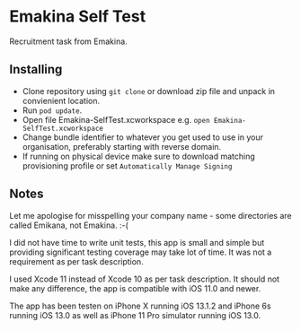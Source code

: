 # Emakina Self Test

Recruitment task from Emakina.

## Installing

- Clone repository using `git clone` or download zip file and unpack in convienient location.
- Run `pod update`.
- Open file Emakina-SelfTest.xcworkspace e.g. `open Emakina-SelfTest.xcworkspace`
- Change bundle identifier to whatever you get used to use in your organisation, preferably starting with reverse domain.
- If running on physical device make sure to download matching provisioning profile or set `Automatically Manage Signing`

## Notes

Let me apologise for misspelling your company name - some directories are called Emikana, not Emakina. :-(

I did not have time to write unit tests, this app is small and simple but providing significant testing coverage may take lot of time. It was not a requirement as per task description.

I used Xcode 11 instead of Xcode 10 as per task description. It should not make any difference, the app is compatible with iOS 11.0 and newer.

The app has been testen on iPhone X running iOS 13.1.2 and iPhone 6s running iOS 13.0 as well as iPhone 11 Pro simulator running iOS 13.0.
